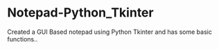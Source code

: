 # Notepad-Python_Tkinter
Created a GUI Based notepad using Python Tkinter and has some basic functions..
